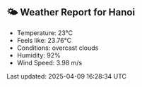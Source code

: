 <!-- WEATHER-START -->
## 🌤 Weather Report for Hanoi

- Temperature: 23°C
- Feels like: 23.76°C
- Conditions: overcast clouds
- Humidity: 92%
- Wind Speed: 3.98 m/s

Last updated: 2025-04-09 16:28:34 UTC
<!-- WEATHER-END -->
